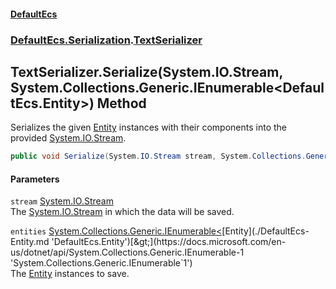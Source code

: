 #### [DefaultEcs](./index.md 'index')
### [DefaultEcs.Serialization](./DefaultEcs-Serialization.md 'DefaultEcs.Serialization').[TextSerializer](./DefaultEcs-Serialization-TextSerializer.md 'DefaultEcs.Serialization.TextSerializer')
## TextSerializer.Serialize(System.IO.Stream, System.Collections.Generic.IEnumerable&lt;DefaultEcs.Entity&gt;) Method
Serializes the given [Entity](./DefaultEcs-Entity.md 'DefaultEcs.Entity') instances with their components into the provided [System.IO.Stream](https://docs.microsoft.com/en-us/dotnet/api/System.IO.Stream 'System.IO.Stream').  
```C#
public void Serialize(System.IO.Stream stream, System.Collections.Generic.IEnumerable<DefaultEcs.Entity> entities);
```
#### Parameters
<a name='DefaultEcs-Serialization-TextSerializer-Serialize(System-IO-Stream_System-Collections-Generic-IEnumerable-DefaultEcs-Entity-)-stream'></a>
`stream` [System.IO.Stream](https://docs.microsoft.com/en-us/dotnet/api/System.IO.Stream 'System.IO.Stream')  
The [System.IO.Stream](https://docs.microsoft.com/en-us/dotnet/api/System.IO.Stream 'System.IO.Stream') in which the data will be saved.  
  
<a name='DefaultEcs-Serialization-TextSerializer-Serialize(System-IO-Stream_System-Collections-Generic-IEnumerable-DefaultEcs-Entity-)-entities'></a>
`entities` [System.Collections.Generic.IEnumerable&lt;](https://docs.microsoft.com/en-us/dotnet/api/System.Collections.Generic.IEnumerable-1 'System.Collections.Generic.IEnumerable`1')[Entity](./DefaultEcs-Entity.md 'DefaultEcs.Entity')[&gt;](https://docs.microsoft.com/en-us/dotnet/api/System.Collections.Generic.IEnumerable-1 'System.Collections.Generic.IEnumerable`1')  
The [Entity](./DefaultEcs-Entity.md 'DefaultEcs.Entity') instances to save.  
  
